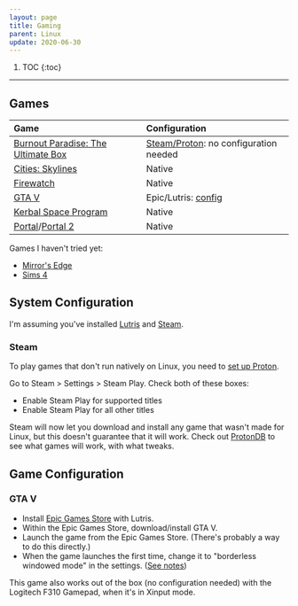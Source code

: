 ```yaml
---
layout: page
title: Gaming
parent: Linux
update: 2020-06-30
---
```


1. TOC
{:toc}

---

## Games

| Game                                                                                                                  | Configuration                                                               |
| :-------------------------------------------------------------------------------------------------------------------- | :-------------------------------------------------------------------------- |
| [Burnout Paradise: The Ultimate Box](https://store.steampowered.com/app/1238080/Burnout_Paradise_Remastered/)         | [Steam/Proton](https://www.protondb.com/app/24740): no configuration needed |
| [Cities: Skylines](https://store.steampowered.com/app/255710/Cities_Skylines/)                                        | Native                                                                      |
| [Firewatch](https://store.steampowered.com/app/383870/Firewatch/)                                                     | Native                                                                      |
| [GTA V](https://www.epicgames.com/store/en-US/product/grand-theft-auto-v/home)                                        | Epic/Lutris: [config](#gta-v)                                               |
| [Kerbal Space Program](https://store.steampowered.com/app/220200/Kerbal_Space_Program/)                               | Native                                                                      |
| [Portal](https://store.steampowered.com/app/400/Portal/)/[Portal 2](https://store.steampowered.com/app/620/Portal_2/) | Native                                                                      |

Games I haven't tried yet:

- [Mirror's Edge](https://store.steampowered.com/app/17410/Mirrors_Edge/)
- [Sims 4](https://store.steampowered.com/app/1222670/The_Sims_4/)

## System Configuration

I'm assuming you've installed [Lutris](https://lutris.net/downloads/) and [Steam](https://store.steampowered.com/about/).

### Steam

To play games that don't run natively on Linux, you need to [set up Proton](https://segmentnext.com/2018/12/06/steam-proton-guide/).

Go to Steam > Settings > Steam Play. Check both of these boxes:

- Enable Steam Play for supported titles
- Enable Steam Play for all other titles

Steam will now let you download and install any game that wasn't made for Linux, but this doesn't guarantee that it will work. Check out [ProtonDB](https://www.protondb.com/) to see what games will work, with what tweaks.

## Game Configuration

### GTA V

- Install [Epic Games Store](https://lutris.net/games/epic-games-store/) with Lutris.
- Within the Epic Games Store, download/install GTA V.
- Launch the game from the Epic Games Store. (There's probably a way to do this directly.)
- When the game launches the first time, change it to "borderless windowed mode" in the settings. ([See notes](https://lutris.net/games/grand-theft-auto-v/))

This game also works out of the box (no configuration needed) with the Logitech F310 Gamepad, when it's in Xinput mode.